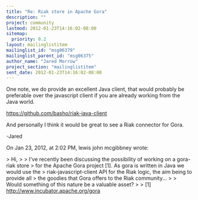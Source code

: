 ```yaml
---
title: "Re: Riak store in Apache Gora"
description: ""
project: community
lastmod: 2012-01-23T14:16:02-08:00
sitemap:
  priority: 0.2
layout: mailinglistitem
mailinglist_id: "msg06379"
mailinglist_parent_id: "msg06375"
author_name: "Jared Morrow"
project_section: "mailinglistitem"
sent_date: 2012-01-23T14:16:02-08:00
---
```



One note, we do provide an excellent Java client, that would probably be 
preferable over the javascript client if you are already working from the Java 
world.

https://github.com/basho/riak-java-client

And personally I think it would be great to see a Riak connector for Gora.

-Jared


On Jan 23, 2012, at 2:02 PM, lewis john mcgibbney wrote:

&gt; Hi,
&gt; 
&gt; I've recently been discussing the possibility of working on a gora-riak store 
&gt; for the Apache Gora project [1]. As gora is written in Java we would use the 
&gt; riak-javascript-client API for the Riak logic, the aim being to provide all 
&gt; the goodies that Gora offers to the Riak community...
&gt; 
&gt; Would something of this nature be a valuable asset? 
&gt; 
&gt; [1] http://www.incubator.apache.org/gora

